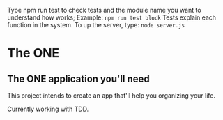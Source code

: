 Type npm run test to check tests and the module name you want to understand how works;
Example:
`npm run test block`
Tests explain each function in the system.
To up the server, type:
`node server.js`


# The ONE
## The ONE application you'll need

This project intends to create an app that'll help you organizing your life.

Currently working with TDD.